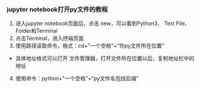### jupyter notebook打开py文件的教程
1. 进入jupyter notebook页面后，点击 new，可以看到Python3、 Text File、 Folder和Terminal  
2. 点击Terminal，进入终端页面
3. 使用路径读取命令，格式：cd+"一个空格"+"你py文件所在位置"
  - 具体地址格式可以打开 文件管理器，打开文件所在位置以后，复制地址栏中的地址  
4. 使用命令：python+"一个空格"+"py文件名包括后缀"